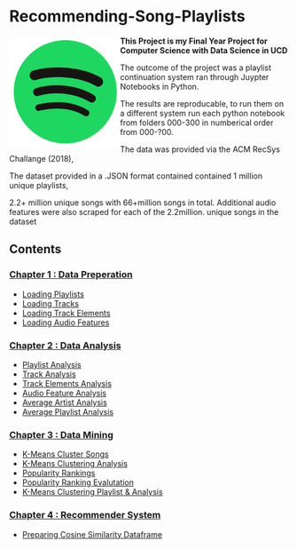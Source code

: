 # Recommending-Song-Playlists

<a href="https://github.com/michaelmallon/Recommending-Song-Playlists"><img src="spotify_logo.png" align="left" alt="Spotify Logo" height="200" /></a>


**This Project is my Final Year Project for Computer Science with Data Science in UCD**

The outcome of the project was a playlist continuation system ran through Juypter Notebooks in Python.

The results are reproducable, to run them on a different system run each python notebook from folders 000-300 in numberical order from 000-?00.

The data was provided via the ACM RecSys Challange (2018),

The dataset provided in a .JSON format contained contained 1 million unique playlists,

2.2+ million unique songs with 66+million songs in total. Additional audio features were also scraped for each of the 2.2million. unique songs in the dataset

## Contents

<!-- START_TOC -->

### [Chapter 1 : Data Preperation](000_Preperation)

* [Loading Playlists](000_Preperation/100_load_Playlist.ipynb)
* [Loading Tracks](000_Preperation/110_load_Tracks.ipynb)
* [Loading Track Elements](000_Preperation/120_load_Track_elems.ipynb)
* [Loading Audio Features](000_Preperation/130_load_Audio_features.ipynb)



### [Chapter 2 : Data Analysis](100_Analysis)

* [Playlist Analysis](100_Analysis/100_Playlist_Analysis.ipynb)
* [Track Analysis](100_Analysis/110_Track_Analysis.ipynb)
* [Track Elements Analysis](100_Analysis/120_Track_elems_Analysis.ipynb)
* [Audio Feature Analysis](100_Analysis/130_Audio_feature_Analysis.ipynb)
* [Average Artist Analysis](100_Analysis/200_Average_Artist.ipynb)
* [Average Playlist Analysis](100_Analysis/210_Average_Playlist.ipynb)

### [Chapter 3 : Data Mining](200_Data_Mining)

* [K-Means Cluster Songs](200_Data_Mining/100_KMeans_Clustering.ipynb)
* [K-Means Clustering Analysis](200_Data_Mining/110_KMeans_Clustering_Analysis.ipynb)
* [Popularity Rankings](200_Data_Mining/200_Popularity_Rankings.ipynb)
* [Popularity Ranking Evalutation](200_Data_Mining/210_Popularity_Ranking_Evaluation.ipynb)
* [K-Means Clustering Playlist & Analysis](200_Data_Mining/300_Playlist_Cluster.ipynb)

### [Chapter 4 : Recommender System](300_Recommender_System)

* [Preparing Cosine Similarity Dataframe](300_Recommender_System/000_Cosine_Dataframe.ipynb)
